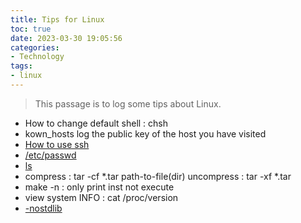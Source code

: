 ```yaml
---
title: Tips for Linux
toc: true
date: 2023-03-30 19:05:56
categories:
- Technology
tags:
- linux
---
```


> This passage is to log some tips about Linux.

<!-- more -->

- How to change default shell : chsh
- kown_hosts log the public key of the host you have visited
- [How to use ssh](https://zhuanlan.zhihu.com/p/21999778)
- [/etc/passwd](https://www.geeksforgeeks.org/understanding-the-etc-passwd-file/)
- [ls](https://www.runoob.com/linux/linux-comm-ls.html)
- compress : tar -cf *.tar path-to-file(dir) uncompress : tar -xf *.tar  
- make -n : only print inst not execute 
- view system INFO : cat /proc/version
- [-nostdlib](https://gcc.gnu.org/onlinedocs/gcc/Link-Options.html#index-nostdlib)
